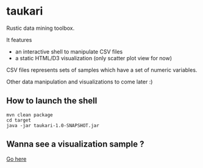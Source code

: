 taukari
=======

Rustic data mining toolbox.

It features 
* an interactive shell to manipulate CSV files
* a static HTML/D3 visualization (only scatter plot view for now)

CSV files represents sets of samples which have a set of numeric variables. 

Other data manipulation and visualizations to come later :) 


How to launch the shell
----------------------

	mvn clean package
	cd target
	java -jar taukari-1.0-SNAPSHOT.jar


Wanna see a visualization sample ?
----------------------------------

[Go here](http://rdouyere.github.io/taukari/scatter/index.html?source=../meteo/cluster.csv)